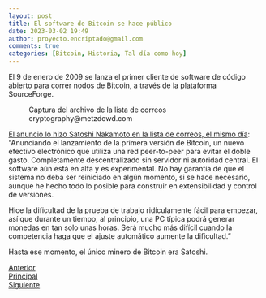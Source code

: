 ```yaml
---
layout: post
title: El software de Bitcoin se hace público
date: 2023-03-02 19:49
author: proyecto.encriptado@gmail.com
comments: true
categories: [Bitcoin, Historia, Tal día como hoy]
---
```

<!-- wp:paragraph -->
<p>El 9 de enero de 2009 se lanza el primer cliente de software de código abierto para correr nodos de Bitcoin, a través de la plataforma SourceForge.&nbsp;</p>
<!-- /wp:paragraph -->

<!-- wp:image {"align":"center","id":303,"sizeSlug":"full","linkDestination":"none"} -->
<figure class="wp-block-image aligncenter size-full"><img src="https://proyectobitcoin.com/wp-content/uploads/2023/02/9-enero-1.png" alt="" class="wp-image-303"/><figcaption class="wp-element-caption">Captura del archivo de la lista de correos cryptography@metzdowd.com</figcaption></figure>
<!-- /wp:image -->

<!-- wp:paragraph {"style":{"elements":{"link":{"color":{"text":"#0745e3"}}}}} -->
<p class="has-link-color"><a href="https://www.mail-archive.com/cryptography@metzdowd.com/msg10142.html">El anuncio lo hizo Satoshi Nakamoto en la lista de correos, el mismo día</a>: “Anunciando el lanzamiento de la primera versión de Bitcoin, un nuevo efectivo electrónico que utiliza una red peer-to-peer para evitar el doble gasto. Completamente descentralizado sin servidor ni autoridad central. El software aún está en alfa y es experimental. No hay garantía de que el sistema no deba ser reiniciado en algún momento, si se hace necesario, aunque he hecho todo lo posible para construir en extensibilidad y control de versiones. </p>
<!-- /wp:paragraph -->

<!-- wp:paragraph -->
<p>Hice la dificultad de la prueba de trabajo ridículamente fácil para empezar, así que durante un tiempo, al principio, una PC típica podrá generar monedas en tan solo unas horas. Será mucho más difícil cuando la competencia haga que el ajuste automático aumente la dificultad.”</p>
<!-- /wp:paragraph -->

<!-- wp:paragraph -->
<p>Hasta ese momento, el único minero de Bitcoin era Satoshi.</p>
<!-- /wp:paragraph -->

<!-- wp:columns -->
<div class="wp-block-columns"><!-- wp:column -->
<div class="wp-block-column"><!-- wp:buttons {"layout":{"type":"flex"}} -->
<div class="wp-block-buttons"><!-- wp:button {"className":"is-style-outline"} -->
<div class="wp-block-button is-style-outline"><a class="wp-block-button__link wp-element-button" href="https://proyectobitcoin.com/?p=278">Anterior</a></div>
<!-- /wp:button --></div>
<!-- /wp:buttons --></div>
<!-- /wp:column -->

<!-- wp:column -->
<div class="wp-block-column"><!-- wp:buttons {"layout":{"type":"flex","justifyContent":"center"}} -->
<div class="wp-block-buttons"><!-- wp:button {"className":"is-style-outline"} -->
<div class="wp-block-button is-style-outline"><a class="wp-block-button__link wp-element-button" href="https://proyectobitcoin.com/?page_id=272">Principal</a></div>
<!-- /wp:button --></div>
<!-- /wp:buttons --></div>
<!-- /wp:column -->

<!-- wp:column -->
<div class="wp-block-column"><!-- wp:buttons {"layout":{"type":"flex","justifyContent":"right"}} -->
<div class="wp-block-buttons"><!-- wp:button {"className":"is-style-outline"} -->
<div class="wp-block-button is-style-outline"><a class="wp-block-button__link wp-element-button" href="https://proyectobitcoin.com/?p=299">Siguiente </a></div>
<!-- /wp:button --></div>
<!-- /wp:buttons --></div>
<!-- /wp:column --></div>
<!-- /wp:columns -->
